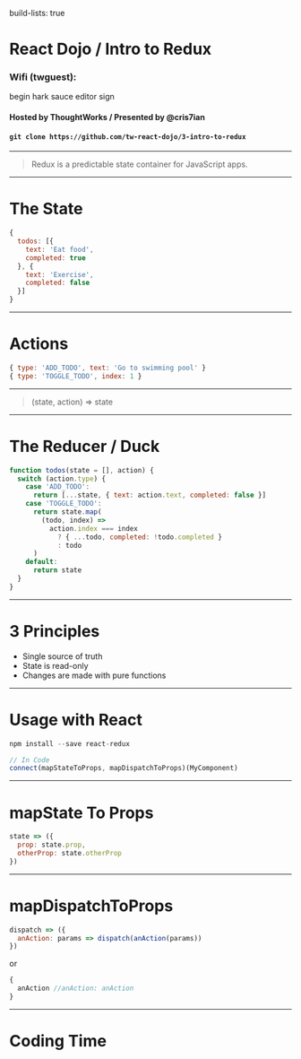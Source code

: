 build-lists: true

# React Dojo / Intro to Redux

### Wifi (twguest):

begin hark sauce editor sign
#### Hosted by ThoughtWorks / Presented by @cris7ian

#### `git clone https://github.com/tw-react-dojo/3-intro-to-redux`

---

> Redux is a predictable state container for JavaScript apps.

---

# The State

```js
{
  todos: [{
    text: 'Eat food',
    completed: true
  }, {
    text: 'Exercise',
    completed: false
  }]
}
```

---

# Actions

```js
{ type: 'ADD_TODO', text: 'Go to swimming pool' }
{ type: 'TOGGLE_TODO', index: 1 }
```

---

> (state, action) => state

---

# The Reducer / Duck

```js
function todos(state = [], action) {
  switch (action.type) {
    case 'ADD_TODO':
      return [...state, { text: action.text, completed: false }]
    case 'TOGGLE_TODO':
      return state.map(
        (todo, index) =>
          action.index === index
            ? { ...todo, completed: !todo.completed }
            : todo
      )
    default:
      return state
  }
}
```

---

# 3 Principles

- Single source of truth
- State is read-only
- Changes are made with pure functions

---

# Usage with React

```js
npm install --save react-redux
```

```js
// In Code
connect(mapStateToProps, mapDispatchToProps)(MyComponent)
```

---

# mapState To Props

```js
state => ({
  prop: state.prop,
  otherProp: state.otherProp
})
```
---

# mapDispatchToProps
```js
dispatch => ({
  anAction: params => dispatch(anAction(params))
})
```

or

```js
{
  anAction //anAction: anAction
}
```

---

# Coding Time

